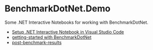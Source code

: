 # BenchmarkDotNet.Demo

Some .NET Interactive Notebooks for working with BenchmarkDotNet.

* [Setup .NET Interactive Notebook in Visual Studio Code](https://github.com/dotnet/interactive#visual-studio-code)
* [getting-started with BenchmarkDotNet](./getting-started.ipynb)
* [post-benchmark-results](./post-benchmark-results.ipynb)
